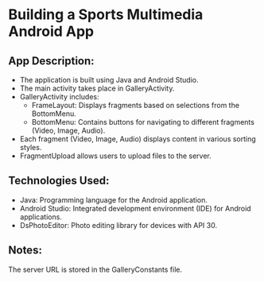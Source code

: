 # Building a Sports Multimedia Android App
## App Description:
  - The application is built using Java and Android Studio.
  - The main activity takes place in GalleryActivity.
  - GalleryActivity includes:
    * FrameLayout: Displays fragments based on selections from the BottomMenu.
    * BottomMenu: Contains buttons for navigating to different fragments (Video, Image, Audio).
  - Each fragment (Video, Image, Audio) displays content in various sorting styles.
  - FragmentUpload allows users to upload files to the server.
## Technologies Used:
  - Java: Programming language for the Android application.
  - Android Studio: Integrated development environment (IDE) for Android applications.
  - DsPhotoEditor: Photo editing library for devices with API 30.
## Notes:
  The server URL is stored in the GalleryConstants file.
